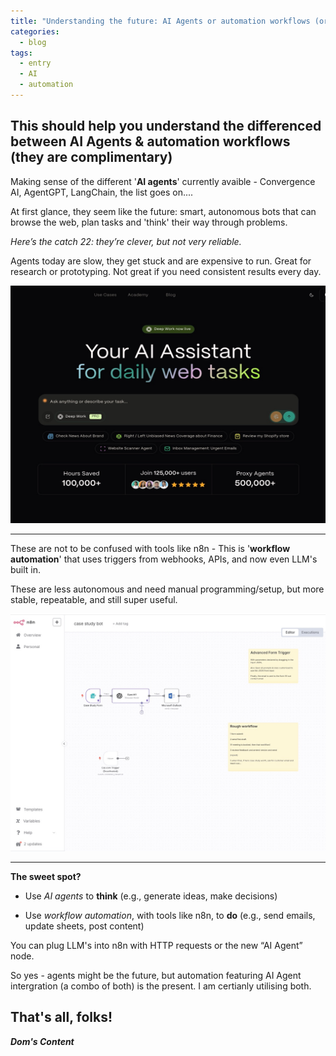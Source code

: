 ```yaml
---
title: "Understanding the future: AI Agents or automation workflows (or both!?)"
categories:
  - blog
tags:
  - entry
  - AI
  - automation
---
```


## This should help you understand the differenced between AI Agents & automation workflows (they are complimentary)<br/>

Making sense of the different '**AI agents**' currently avaible - Convergence AI, AgentGPT, LangChain, the list goes on....

At first glance, they seem like the future: smart, autonomous bots that can browse the web, plan tasks and 'think' their way through problems.

*Here’s the catch 22: they’re clever, but not very reliable.* 

Agents today are slow, they get stuck and are expensive to run. Great for research or prototyping. Not great if you need consistent results every day.

[<img src="/assets/images/convergence-proxy-ai.jpeg" alt="Convergence's Proxy AI Agent" style="height: 380px; width: 550px;"/>](https://convergence.ai)

---

These are not to be confused with tools like n8n - This is '**workflow automation**' that uses triggers from webhooks, APIs, and now even LLM's built in. 

These are less autonomous and need manual programming/setup, but more stable, repeatable, and still super useful.

[<img src="/assets/images/n8n-automation.jpeg" alt="My case study workflow automation in n8n" style="height: 380px; width: 550px;"/>](https://n8n.io)

---

**The sweet spot?**

- Use *AI agents* to **think** (e.g., generate ideas, make decisions)

- Use *workflow automation*, with tools like n8n, to **do** (e.g., send emails, update sheets, post content)

You can plug LLM's into n8n with HTTP requests or the new “AI Agent” node.

So yes - agents might be the future, but automation featuring AI Agent intergration (a combo of both) is the present. I am certianly utilising both.

## That's all, folks!

_**Dom's Content**_
